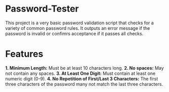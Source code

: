 # Password-Tester

This project is a very basic password validation script that checks for a variety of common password rules. It outputs an error message if the password is invalid or confimrs acceptance if it passes all checks.

# Features

**1. Minimum Length:** Must be at least 10 characters long.
**2. No spaces:** May not contain any spaces.
**3. At Least One Digit:** Must contain at least one numeric digit (0-9).
**4. No Repetition of First/Last 3 Characters:** The first three characters of the password many not match the last three characters.
